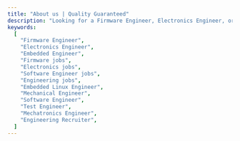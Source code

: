 ```yaml
---
title: "About us | Quality Guaranteed"
description: "Looking for a Firmware Engineer, Electronics Engineer, or Embedded Engineer?  We can help you find the best engineers for your business fast!. "
keywords:
  [
    "Firmware Engineer",
    "Electronics Engineer",
    "Embedded Engineer",
    "Firmware jobs",
    "Electronics jobs",
    "Software Engineer jobs",
    "Engineering jobs",
    "Embedded Linux Engineer",
    "Mechanical Engineer",
    "Software Engineer",
    "Test Engineer",
    "Mechatronics Engineer",
    "Engineering Recruiter",
  ]
---
```

